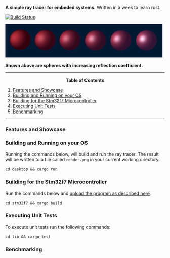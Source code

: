__A simple ray tracer for embeded systems.__ Written in a week to learn rust.

[![Build Status](https://travis-ci.com/reiner-dolp/rust.svg?token=pT89NzCyQvDUzex3heXM&branch=master)](https://travis-ci.com/reiner-dolp/rust)

![increasing reflectivity](./showcase/increasing_reflectivity.png)

__Shown above are spheres with increasing reflection coefficient.__


---
<p align=center><strong>Table of Contents</strong></p>

1. [Features and Showcase](#showcase)
2. [Building and Running on your OS](#building-and-running-on-your-os)
3. [Building for the Stm32f7 Microcontroller](#building-for-the-stm32f7-microcontroller)
4. [Executing Unit Tests](#executing-unit-tests)
5. [Benchmarking](#benchmarking)

---

### Features and Showcase

### Building and Running on your OS

Running the commands below, will build and run the ray tracer. The result will
be written to a file called `render.png` in your current working directory.

```
cd desktop && cargo run
```

### Building for the Stm32f7 Microcontroller

Run the commands below and [upload the program as described here](https://github.com/embed-rs/stm32f7-discovery/blob/master/README.md).

```
cd stm32f7 && xargo build
```

### Executing Unit Tests

To execute unit tests run the following commands:

```
cd lib && cargo test
```

### Benchmarking
